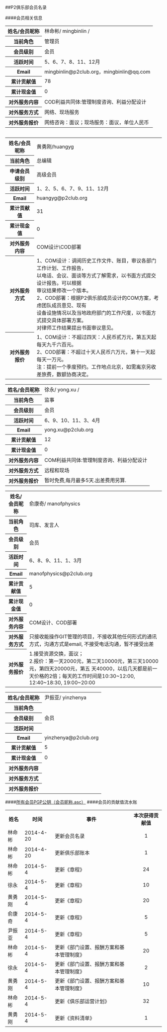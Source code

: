 ##P2俱乐部会员名录

####会员相关信息
<table>
<tr><th>姓名/会员昵称</th><td>林命彬/ mingbinlin /</td></tr>
<tr><th>当前角色</th><td>管理员</td></tr>
<tr><th>会员级别</th><td>会员</td></tr>
<tr><th>活跃时间</th><td>5、6、7、8、11、12月</td></tr>
<tr><th>Email</th><td>mingbinlin@p2club.org，mingbinlin@qq.com</td></tr>
<tr><th>累计贡献值</th><td>78</td></tr>
<tr><th>累计现金值</th><td>0</td></tr>
<tr><th>对外服务内容</th><td>COD利益共同体:管理制度咨询、利益分配设计</td></tr>
<tr><th>对外服务方式</th><td>网络、现场服务</td></tr>
<tr><th>对外服务报价</th><td>网络咨询：面议；现场服务：面议，单位人民币</td></tr>
<table>

<table>
<tr><th>姓名/会员昵称</th><td>黄勇刚/huangyg</td></tr>
<tr><th>当前角色</th><td>总编辑</td></tr>
<tr><th>申请会员级别</th><td>高级会员</td></tr>
<tr><th>活跃时间</th><td>1、2、5、6、7、9、11、12月</td></tr>
<tr><th>Email</th><td>huangyg@p2club.org</td></tr>
<tr><th>累计贡献值</th><td>31</td></tr>
<tr><th>累计现金值</th><td>0</td></tr>
<tr><th>对外服务内容</th><td>COM设计\COD部署</td></tr>
<tr><th>对外服务方式</th><td>1、COM设计：调阅历史工作文件、账目，审议各部门工作计划、工作报告，<br>以电话、会议、面谈等方式了解需求，以书面方式提交设计报告。可以根据<br>审议结果修改一个版本。<br>2、COD部署：根据P2俱乐部成员设计的COM方案，考虑团队成员意见、现有<br>设备设施情况以及当地政府部门的工作尺度，以书面方式提交具体部署方案。<br>对律师工作结果提出书面审议意见。</td></tr>
<tr><th>对外服务报价</th><td>1、COM设计：不超过四天：人民币贰万元，第五天起每天九千六百元。<br>2、COD部署：不超过十天人民币六万元，第十一天起每天一万元。<br>注：提前一个季度预约。工作地点北京，如需离京另收差旅费，数额协商决定。</td></tr>
</table>

<table>
<tr><th>姓名/会员昵称</th><td>徐永/ yong.xu /</td></tr>
<tr><th>当前角色</th><td>监事</td></tr>
<tr><th>会员级别</th><td>会员</td></tr>
<tr><th>活跃时间</th><td>6、9、10、11、3、4月</td></tr>
<tr><th>Email</th><td>yong.xu@p2club.org‍</td></tr>
<tr><th>累计贡献值</th><td>12</td></tr>
<tr><th>累计现金值</th><td>0</td></tr>
<tr><th>对外服务内容</th><td>COM利益共同体:管理制度咨询、利益分配设计</td></tr>
<tr><th>对外服务方式</th><td>远程和现场</td></tr>
<tr><th>对外服务报价</th><td>暂时免费,每月最多5天.出差费用另算.</td></tr>
</table>

<table>
<tr><th>姓名/会员昵称</th><td>俞康奇/ manofphysics</td></tr>
<tr><th>当前角色</th><td>司库、发言人</td></tr>
<tr><th>会员级别</th><td>会员</td></tr>
<tr><th>活跃时间</th><td>6、8、9、11、1、3月</td></tr>
<tr><th>Email</th><td>manofphysics@p2club.org‍‍</td></tr>
<tr><th>累计贡献值</th><td>5</td></tr>
<tr><th>累计现金值</th><td>0</td></tr>
<tr><th>对外服务内容</th><td>COM设计、COD部署</td></tr>
<tr><th>对外服务方式</th><td>只接收能操作GIT管理的项目，不接收其他任何形式的通讯方式，沟通方式是email, 不接受电话沟通，暂不接受出差</td></tr>
<tr><th>对外服务报价</th><td>1.接受资源交换，面议；<br>2.报价：第一天2000元，第二天10000元，第三天10000元，第四天20000元，第五 天40000，以后几天都是前一天价格的2倍；每天的工作时间是10:30~12:00, 12:40~18:30, 19:00~20:00</td></tr>
</table>

<table>
<tr><th>姓名/会员昵称</th><td>尹振亚/ yinzhenya</td></tr>
<tr><th>当前角色</th><td> </td></tr>
<tr><th>会员级别</th><td>会员</td></tr>
<tr><th>活跃时间</th><td> </td></tr>
<tr><th>Email</th><td>yinzhenya@p2club.org‍</td></tr>
<tr><th>累计贡献值</th><td>5</td></tr>
<tr><th>累计现金值</th><td>0</td></tr>
<tr><th>对外服务内容</th><td></td></tr>
<tr><th>对外服务方式</th><td></td></tr>
<tr><th>对外服务报价</th><td></td></tr>
</table>
</table>

####[所有会员PGP公钥（会员昵称.asc）](https://github.com/P2Club/P2Club/tree/master/Log/Member-Key)
####会员的贡献值流水账
<table>
<tr><th>姓名</th><th>时间</th><th>事件</th><th>本次获得贡献值</th</tr>
<tr><td>林命彬</td><td>2014-4-20</td><td>更新会员名录</td><td><center>1</center></td></tr>
<tr><td>林命彬</td><td>2014-4-20</td><td>更新俱乐部账本</td><td><center>1</center></td></tr>
<tr><td>林命彬</td><td>2014-5-4</td><td>更新《章程》</td><td><center>24</center></td></tr>
<tr><td>徐永</td><td>2014-5-4</td><td>更新《章程》</td><td><center>10</center></td></tr>
<tr><td>黄勇刚</td><td>2014-5-4</td><td>更新《章程》</td><td><center>20</center></td></tr>
<tr><td>俞康奇</td><td>2014-5-4</td><td>更新《章程》</td><td><center>5</center></td></tr>
<tr><td>尹振亚</td><td>2014-5-4</td><td>更新《章程》</td><td><center>5</center></td></tr>
<tr><td>林命彬</td><td>2014-5-4</td><td>更新《部门设置、报酬方案和基本管理制度》</td><td><center>20</center></td></tr>
<tr><td>徐永</td><td>2014-5-4</td><td>更新《部门设置、报酬方案和基本管理制度》</td><td><center>2</center></td></tr>
<tr><td>黄勇刚</td><td>2014-5-4</td><td>更新《部门设置、报酬方案和基本管理制度》</td><td><center>10</center></td></tr>
<tr><td>林命彬</td><td>2014-5-4</td><td>更新《俱乐部运营计划》</td><td><center>32</center></td></tr>
<tr><td>黄勇刚</td><td>2014-5-4</td><td>更新《资料清单》</td><td><center>1</center></td></tr>
</table>